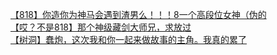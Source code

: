 [【818】你造你为神马会遇到渣男么！！！8一个高段位女神（伪的](http://tieba.baidu.com/p/2757593135?see_lz=1&pn=)   
[【哎？不是818】那个神级藏剑大师兄，求放过](http://tieba.baidu.com/p/2757443412?see_lz=1&pn=)   
[【树洞】蠢炮，这次我和你一起来做故事的主角。我真的累了](http://tieba.baidu.com/p/2758503413?see_lz=1&pn=)   
